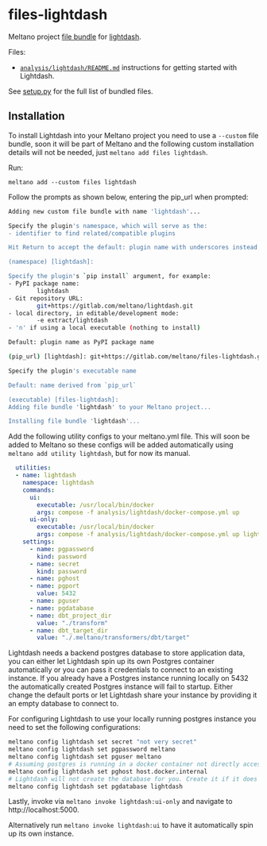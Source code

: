 # files-lightdash

Meltano project [file bundle](https://docs.meltano.com/concepts/plugins#file-bundles) for [lightdash](https://www.lightdash.com/).

Files:
- [`analysis/lightdash/README.md`](./bundle/analysis/lightdash/README.md) instructions for getting started with Lightdash.

See [setup.py](./setup.py) for the full list of bundled files.

## Installation

To install Lightdash into your Meltano project you need to use a `--custom` file bundle, soon it will be part of Meltano and the following custom installation details will not be needed, just `meltano add files lightdash`.

Run:

`meltano add --custom files lightdash`

Follow the prompts as shown below, entering the pip_url when prompted:

```bash
Adding new custom file bundle with name 'lightdash'...

Specify the plugin's namespace, which will serve as the:
- identifier to find related/compatible plugins

Hit Return to accept the default: plugin name with underscores instead of dashes

(namespace) [lightdash]: 

Specify the plugin's `pip install` argument, for example:
- PyPI package name:
        lightdash
- Git repository URL:
        git+https://gitlab.com/meltano/lightdash.git
- local directory, in editable/development mode:
        -e extract/lightdash
- 'n' if using a local executable (nothing to install)

Default: plugin name as PyPI package name

(pip_url) [lightdash]: git+https://gitlab.com/meltano/files-lightdash.git

Specify the plugin's executable name

Default: name derived from `pip_url`

(executable) [files-lightdash]: 
Adding file bundle 'lightdash' to your Meltano project...

Installing file bundle 'lightdash'...
```

Add the following utility configs to your meltano.yml file.
This will soon be added to Meltano so these configs will be added automatically using `meltano add utility lightdash`, but for now its manual.

```yaml
  utilities:
  - name: lightdash
    namespace: lightdash
    commands:
      ui:
        executable: /usr/local/bin/docker
        args: compose -f analysis/lightdash/docker-compose.yml up
      ui-only:
        executable: /usr/local/bin/docker
        args: compose -f analysis/lightdash/docker-compose.yml up lightdash --no-deps
    settings:
      - name: pgpassword
        kind: password
      - name: secret
        kind: password
      - name: pghost
      - name: pgport
        value: 5432
      - name: pguser
      - name: pgdatabase
      - name: dbt_project_dir
        value: "./transform"
      - name: dbt_target_dir
        value: "./.meltano/transformers/dbt/target"
```

Lightdash needs a backend postgres database to store application data, you can either let Lightdash spin up its own Postgres container automatically or you can pass it credentials to connect to an existing instance.
If you already have a Postgres instance running locally on 5432 the automatically created Postgres instance will fail to startup.
Either change the default ports or let Lightdash share your instance by providing it an empty database to connect to.

For configuring Lightdash to use your locally running postgres instance you need to set the following configurations:

```bash
meltano config lightdash set secret "not very secret"
meltano config lightdash set pgpassword meltano
meltano config lightdash set pguser meltano
# Assuming postgres is running in a docker container not directly accessible to Lightdash, otherwise `localhost` is appropriate
meltano config lightdash set pghost host.docker.internal
# Lightdash will not create the database for you. Create it if it does not exist.
meltano config lightdash set pgdatabase lightdash
```

Lastly, invoke via `meltano invoke lightdash:ui-only` and navigate to http://localhost:5000.

Alternatively run `meltano invoke lightdash:ui` to have it automatically spin up its own instance.
